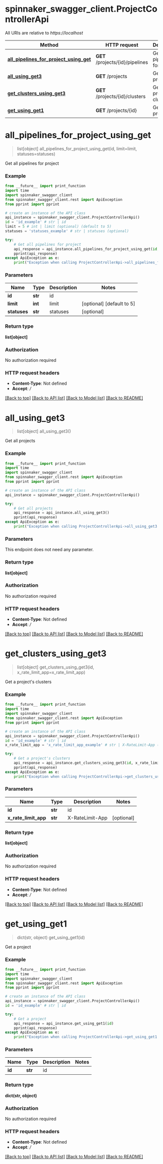 # spinnaker_swagger_client.ProjectControllerApi

All URIs are relative to *https://localhost*

Method | HTTP request | Description
------------- | ------------- | -------------
[**all_pipelines_for_project_using_get**](ProjectControllerApi.md#all_pipelines_for_project_using_get) | **GET** /projects/{id}/pipelines | Get all pipelines for project
[**all_using_get3**](ProjectControllerApi.md#all_using_get3) | **GET** /projects | Get all projects
[**get_clusters_using_get3**](ProjectControllerApi.md#get_clusters_using_get3) | **GET** /projects/{id}/clusters | Get a project&#39;s clusters
[**get_using_get1**](ProjectControllerApi.md#get_using_get1) | **GET** /projects/{id} | Get a project


# **all_pipelines_for_project_using_get**
> list[object] all_pipelines_for_project_using_get(id, limit=limit, statuses=statuses)

Get all pipelines for project

### Example
```python
from __future__ import print_function
import time
import spinnaker_swagger_client
from spinnaker_swagger_client.rest import ApiException
from pprint import pprint

# create an instance of the API class
api_instance = spinnaker_swagger_client.ProjectControllerApi()
id = 'id_example' # str | id
limit = 5 # int | limit (optional) (default to 5)
statuses = 'statuses_example' # str | statuses (optional)

try:
    # Get all pipelines for project
    api_response = api_instance.all_pipelines_for_project_using_get(id, limit=limit, statuses=statuses)
    pprint(api_response)
except ApiException as e:
    print("Exception when calling ProjectControllerApi->all_pipelines_for_project_using_get: %s\n" % e)
```

### Parameters

Name | Type | Description  | Notes
------------- | ------------- | ------------- | -------------
 **id** | **str**| id | 
 **limit** | **int**| limit | [optional] [default to 5]
 **statuses** | **str**| statuses | [optional] 

### Return type

**list[object]**

### Authorization

No authorization required

### HTTP request headers

 - **Content-Type**: Not defined
 - **Accept**: */*

[[Back to top]](#) [[Back to API list]](../README.md#documentation-for-api-endpoints) [[Back to Model list]](../README.md#documentation-for-models) [[Back to README]](../README.md)

# **all_using_get3**
> list[object] all_using_get3()

Get all projects

### Example
```python
from __future__ import print_function
import time
import spinnaker_swagger_client
from spinnaker_swagger_client.rest import ApiException
from pprint import pprint

# create an instance of the API class
api_instance = spinnaker_swagger_client.ProjectControllerApi()

try:
    # Get all projects
    api_response = api_instance.all_using_get3()
    pprint(api_response)
except ApiException as e:
    print("Exception when calling ProjectControllerApi->all_using_get3: %s\n" % e)
```

### Parameters
This endpoint does not need any parameter.

### Return type

**list[object]**

### Authorization

No authorization required

### HTTP request headers

 - **Content-Type**: Not defined
 - **Accept**: */*

[[Back to top]](#) [[Back to API list]](../README.md#documentation-for-api-endpoints) [[Back to Model list]](../README.md#documentation-for-models) [[Back to README]](../README.md)

# **get_clusters_using_get3**
> list[object] get_clusters_using_get3(id, x_rate_limit_app=x_rate_limit_app)

Get a project's clusters

### Example
```python
from __future__ import print_function
import time
import spinnaker_swagger_client
from spinnaker_swagger_client.rest import ApiException
from pprint import pprint

# create an instance of the API class
api_instance = spinnaker_swagger_client.ProjectControllerApi()
id = 'id_example' # str | id
x_rate_limit_app = 'x_rate_limit_app_example' # str | X-RateLimit-App (optional)

try:
    # Get a project's clusters
    api_response = api_instance.get_clusters_using_get3(id, x_rate_limit_app=x_rate_limit_app)
    pprint(api_response)
except ApiException as e:
    print("Exception when calling ProjectControllerApi->get_clusters_using_get3: %s\n" % e)
```

### Parameters

Name | Type | Description  | Notes
------------- | ------------- | ------------- | -------------
 **id** | **str**| id | 
 **x_rate_limit_app** | **str**| X-RateLimit-App | [optional] 

### Return type

**list[object]**

### Authorization

No authorization required

### HTTP request headers

 - **Content-Type**: Not defined
 - **Accept**: */*

[[Back to top]](#) [[Back to API list]](../README.md#documentation-for-api-endpoints) [[Back to Model list]](../README.md#documentation-for-models) [[Back to README]](../README.md)

# **get_using_get1**
> dict(str, object) get_using_get1(id)

Get a project

### Example
```python
from __future__ import print_function
import time
import spinnaker_swagger_client
from spinnaker_swagger_client.rest import ApiException
from pprint import pprint

# create an instance of the API class
api_instance = spinnaker_swagger_client.ProjectControllerApi()
id = 'id_example' # str | id

try:
    # Get a project
    api_response = api_instance.get_using_get1(id)
    pprint(api_response)
except ApiException as e:
    print("Exception when calling ProjectControllerApi->get_using_get1: %s\n" % e)
```

### Parameters

Name | Type | Description  | Notes
------------- | ------------- | ------------- | -------------
 **id** | **str**| id | 

### Return type

**dict(str, object)**

### Authorization

No authorization required

### HTTP request headers

 - **Content-Type**: Not defined
 - **Accept**: */*

[[Back to top]](#) [[Back to API list]](../README.md#documentation-for-api-endpoints) [[Back to Model list]](../README.md#documentation-for-models) [[Back to README]](../README.md)

